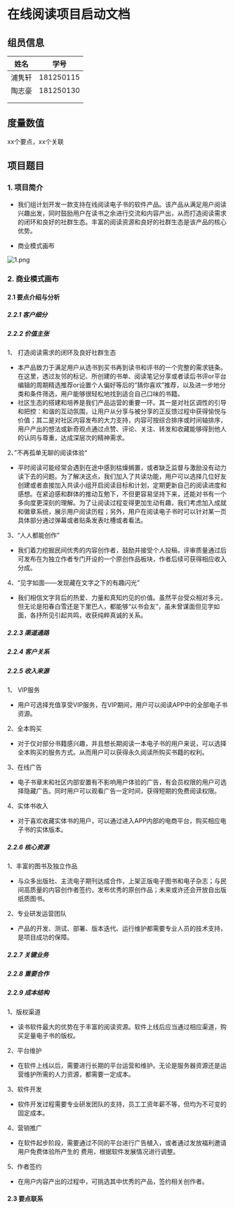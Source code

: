 # 在线阅读项目启动文档

## 组员信息

|  姓名  |   学号    |
| :----: | :-------: |
| 浦隽轩 | 181250115 |
| 陶志豪 | 181250130 |
|        |           |
|        |           |

## 度量数值

xx个要点，xx个关联

## 项目题目

### 1. 项目简介

* 我们组计划开发一款支持在线阅读电子书的软件产品。该产品从满足用户阅读兴趣出发，同时鼓励用户在读书之余进行交流和内容产出，从而打造阅读需求的闭环和良好的社群生态。丰富的阅读资源和良好的社群生态是该产品的核心优势。



* 商业模式画布

![1.png](https://i.loli.net/2020/10/07/52conag1RrDIMJ3.png)

### 2. 商业模式画布

#### 2.1 要点介绍与分析

##### 2.2.1 客户细分

##### 2.2.2 价值主张

1、 打造阅读需求的闭环及良好社群生态

- 本产品致力于满足用户从选书到买书再到读书和评书的一个完整的需求链条。在这里，透过友邻的标记、所创建的书单、阅读笔记分享或者读后书评or平台编辑的周期精选推荐or设置个人偏好等后的“猜你喜欢”推荐，以及进一步地分类和条件筛选，用户能够很轻松地找到适合自己口味的书籍。
- 社区生态的搭建和培养是我们产品运营的重要一环。其一是对社区调性的引导和把控：和谐的互动氛围，让用户从分享与被分享的正反馈过程中获得愉悦与价值；其二是对社区内容发布的大力支持，内容可按综合排序或时间轴排序，用户产出的想法或新奇观点通过点赞、评论、关注、转发和收藏能够得到他人的认同与尊重，达成深层次的精神需求。

2、”不再孤单无聊的阅读体验“

- 平时阅读可能经常会遇到在途中感到枯燥搁置，或者缺乏监督与激励没有动力读下去的问题。为了解决这点，我们加入了共读功能，用户可以选择几位好友创建或者直接加入共读小组开启阅读目标和计划，定期更新自己的阅读进度和感想。在紧迫感和群体的推动互勉下，不但更容易坚持下来，还能对书有一个多向度更深刻的理解。为了让阅读过程变得更加生动有趣，我们考虑加入成就和徽章系统，展示用户阅读历程；另外，用户在阅读电子书时可以针对某一页具体部分通过弹幕或者贴条发表吐槽或者看法。

3、“人人都能创作”

- 我们着力挖掘民间优秀的内容创作者，鼓励并接受个人投稿，评审质量通过后可发布在为独立作者专门开设的一个原创作品板块，作者后续可获得相应收入分成。

4、“见字如面——发现藏在文字之下的有趣闪光”

- 我们相信文字背后的热爱、力量和真知灼见的价值。虽然平台受众相对多元，但无论是阳春白雪还是下里巴人，都能够“以书会友”，虽未曾谋面但见字如面，各抒所见引起共鸣，收获纯粹真诚的关系。

##### 2.2.3 渠道通路

##### 2.2.4 客户关系

##### 2.2.5 收入来源

1、 VIP服务

- 用户可选择充值享受VIP服务，在VIP期间，用户可以阅读APP中的全部电子书资源。

2、全本购买

- 对于仅对部分书籍感兴趣，并且想长期阅读一本电子书的用户来说，可以选择全本购买的服务方式。从而用户可以获得永久阅读所购买书籍的权利。

3、在线广告

- 电子书章末和社区内部安置有不影响用户体验的广告，有会员权限的用户可选择隐藏广告。同时用户可以观看广告一定时间，获得短期的免费阅读权限。

4、实体书收入

- 对于喜欢收藏实体书的用户，可以通过进入APP内部的电商平台，购买相应电子书的实体版本。

##### 2.2.6 核心资源

1、丰富的图书及独立作品

- 与众多出版社、主流电子期刊达成合作，上架正版电子图书和电子杂志；与民间高质量的内容创作者签约，发布优秀的原创作品；未来或许还会开放自出版纸质图书。

2、专业研发运营团队

- 产品的开发、测试、部署、版本迭代、运行维护都需要专业人员的技术支持，是项目成功的保障。

##### 2.2.7 关键业务

##### 2.2.8 重要合作

##### 2.2.9 成本结构

1、版权渠道

- 读书软件最大的优势在于丰富的阅读资源。软件上线后应当通过相应渠道，购买足量电子书的版权。

2、平台维护

- 在软件上线以后，需要进行长期的平台运营和维护。无论是服务器资源还是运营维护所需的人力资源，都需要一定成本。

3、软件开发

- 软件开发过程需要专业研发团队的支持，员工工资年薪不等，但均为不可变的固定成本。

4、营销推广

- 在软件起步阶段，需要通过不同的平台进行广告植入，或者通过发放福利邀请用户免费体验所产生的
  费用，根据软件发展情况进行调整。

5、作者签约

- 在用户内容产出的过程中，可挑选其中优秀的产品，签约相关创作者。

#### 2.3 要点联系
